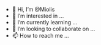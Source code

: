 - 👋 Hi, I’m @Miolis
- 👀 I’m interested in ...
- 🌱 I’m currently learning ...
- 💞️ I’m looking to collaborate on ...
- 📫 How to reach me ...

<!---
Miolis/Miolis is a ✨ special ✨ repository because its `README.md` (this file) appears on your GitHub profile.
You can click the Preview link to take a look at your changes.
--->
